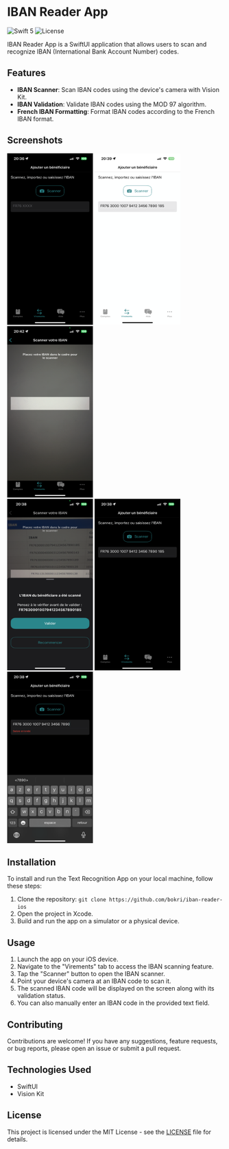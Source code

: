 # IBAN Reader App

![Swift 5](https://img.shields.io/badge/Swift-5-orange.svg)
![License](https://img.shields.io/badge/License-MIT-blue.svg)

IBAN Reader App is a SwiftUI application that allows users to scan and recognize IBAN (International Bank Account Number) codes.

## Features

- **IBAN Scanner**: Scan IBAN codes using the device's camera with Vision Kit.
- **IBAN Validation**: Validate IBAN codes using the MOD 97 algorithm.
- **French IBAN Formatting**: Format IBAN codes according to the French IBAN format.

## Screenshots

<img src="Screenshots/1.PNG" width="200" height="400"> <img src="Screenshots/2.PNG" width="200" height="400"> <img src="Screenshots/3.PNG" width="200" height="400">  
<img src="Screenshots/4.PNG" width="200" height="400"> <img src="Screenshots/5.PNG" width="200" height="400"> <img src="Screenshots/6.PNG" width="200" height="400">


## Installation

To install and run the Text Recognition App on your local machine, follow these steps:

1. Clone the repository: `git clone https://github.com/bokri/iban-reader-ios`
2. Open the project in Xcode.
3. Build and run the app on a simulator or a physical device.

## Usage

1. Launch the app on your iOS device.
2. Navigate to the "Virements" tab to access the IBAN scanning feature.
3. Tap the "Scanner" button to open the IBAN scanner.
4. Point your device's camera at an IBAN code to scan it.
5. The scanned IBAN code will be displayed on the screen along with its validation status.
6. You can also manually enter an IBAN code in the provided text field.

## Contributing

Contributions are welcome! If you have any suggestions, feature requests, or bug reports, please open an issue or submit a pull request.

## Technologies Used

- SwiftUI
- Vision Kit

## License

This project is licensed under the MIT License - see the [LICENSE](LICENSE) file for details.